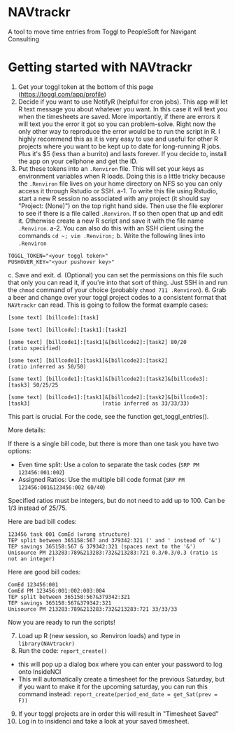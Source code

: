 # NAVtrackr
A tool to move time entries from Toggl to PeopleSoft for Navigant Consulting

# Getting started with NAVtrackr

1. Get your toggl token at the bottom of this page (https://toggl.com/app/profile)
2. Decide if you want to use NotifyR (helpful for cron jobs). This app will let R text message you about whatever you want. In this case it will text you when the timesheets are saved. More importantly, if there are errors it will text you the error it got so you can problem-solve. Right now the only other way to reproduce the error would be to run the script in R. I highly recommend this as it is very easy to use and useful for other R projects where you want to be kept up to date for long-running R jobs. Plus it's $5 (less than a burrito) and lasts forever. If you decide to, install the app on your cellphone and get the ID.
3. Put these tokens into an `.Renviron` file. This will set your keys as environment variables when R loads. Doing this is a little tricky because the `.Renviron` file lives on your home directory on NFS so you can only access it through Rstudio or SSH.
  a-1. To write this file using Rstudio, start a new R session no associated with any project (it should say "Project: (None)") on the top right hand side. Then use the file explorer to see if there is a file called `.Renviron`. If so then open that up and edit it. Otherwise create a new R script and save it with the file name `.Renviron`.
  a-2. You can also do this with an SSH client using the commands `cd ~; vim .Renviron;`
  b. Write the following lines into `.Renviron`
```
TOGGL_TOKEN="<your toggl token>" 
PUSHOVER_KEY="<your pushover key>"
```
  c. Save and exit. 
  d. (Optional) you can set the permissions on this file such that only you can read it, if you're into that sort of thing. Just SSH in and run the `chmod` command of your choice (probably `chmod 711 .Renviron`).
6. Grab a beer and change over your toggl project codes to a consistent format that `NAVtrackr` can read. This is going to follow the format example cases:

```
[some text] [billcode]:[task]

[some text] [billcode]:[task1]:[task2]

[some text] [billcode1]:[task1]&[billcode2]:[task2] 80/20                                     (ratio specified)

[some text] [billcode1]:[task1]&[billcode2]:[task2]                                           (ratio inferred as 50/50)

[some text] [billcode1]:[task1]&[billcode2]:[task2]&[billcode3]:[task3] 50/25/25

[some text] [billcode1]:[task1]&[billcode2]:[task2]&[billcode3]:[task3]                       (ratio inferred as 33/33/33)
```

This part is crucial. For the code, see the function get_toggl_entries().

More details:

If there is a single bill code, but there is more than one task you have two options:

- Even time split: Use a colon to separate the task codes (`SRP PM 123456:001:002`)
- Assigned Ratios: Use the multiple bill code format (`SRP PM 123456:001&123456:002 60/40`)

Specified ratios must be integers, but do not need to add up to 100. Can be 1/3 instead of 25/75.

Here are bad bill codes:
```
123456 task 001 ComEd (wrong structure)
TEP split between 365158:567 and 379342:321 (' and ' instead of '&')
TEP savings 365158:567 & 379342:321 (spaces next to the '&')
Unisource PM 213283:789&213283:732&213283:721 0.3/0.3/0.3 (ratio is not an integer)
```

Here are good bill codes:
```
ComEd 123456:001
ComEd PM 123456:001:002:003:004
TEP split between 365158:567&379342:321
TEP savings 365158:567&379342:321
Unisource PM 213283:789&213283:732&213283:721 33/33/33
```

Now you are ready to run the scripts! 

7. Load up R (new session, so .Renviron loads) and type in `library(NAVtrackr)`
8. Run the code: `report_create()`
  - this will pop up a dialog box where you can enter your password to log onto InsideNCI
  - This will automatically create a timesheet for the previous Saturday, but if you want to make it for the upcoming saturday, you can run this command instead: `report_create(period_end_date = get_Sat(prev = F))` 
9. If your toggl projects are in order this will result in "Timesheet Saved"
10. Log in to insidenci and take a look at your saved timesheet.
